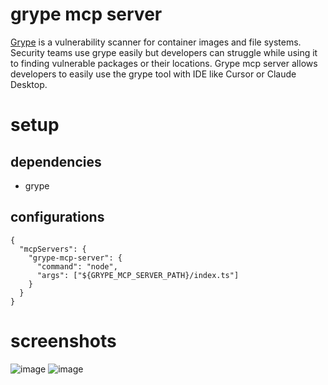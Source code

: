 # grype mcp server
[Grype](https://github.com/anchore/grype) is a vulnerability scanner for container images and file systems. Security teams use grype easily but developers can struggle while using it to finding vulnerable packages or their locations. Grype mcp server allows developers to easily use the grype tool with IDE like Cursor or Claude Desktop. 

# setup 
## dependencies
- grype
  
## configurations
```
{
  "mcpServers": {
    "grype-mcp-server": {
      "command": "node",
      "args": ["${GRYPE_MCP_SERVER_PATH}/index.ts"]
    }
  }
}
```
# screenshots
![image](https://github.com/user-attachments/assets/eaf63ca8-6b20-4ceb-b86b-92fff0280ffb)
![image](https://github.com/user-attachments/assets/536d9736-66cb-4fc3-b630-cc4703e8852b)




